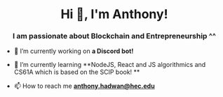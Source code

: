 <h1 align="center">Hi 👋, I'm Anthony!</h1>
<h3 align="center">I am passionate about Blockchain and Entrepreneurship ^^</h3>

- 🔭 I’m currently working on **a Discord bot!**

- 🌱 I’m currently learning **NodeJS, React and JS algorithmics and CS61A which is based on the SCIP book! **

- 📫 How to reach me **anthony.hadwan@hec.edu**
